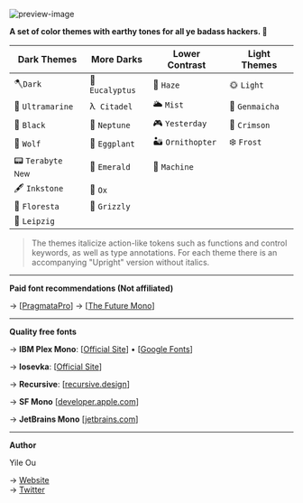 ![preview-image](https://raw.githubusercontent.com/troydraws/paddy-color-theme/master/paddy-color-theme-preview.gif)

**A set of color themes with earthy tones for all ye badass hackers. 🍁**

| Dark Themes                 | More Darks         | Lower Contrast  | Light Themes  |
| --------------------------- | ------------------ | --------------- | ------------- |
| 🪓`Dark`                     | 🌿 `Eucalyptus`     | 🌄 `Haze`        | 🌞 `Light`     |
| 🌊 `Ultramarine`             | λ&nbsp;  `Citadel` | 🌥 `Mist`        | 🍵 `Genmaicha` |
| 🚧 `Black`                   | 🔵 `Neptune`        | 🎮 `Yesterday`   | 🍷 `Crimson`   |
| 🐺 `Wolf`                    | 🍆 `Eggplant`       | 🏜 `Ornithopter` | ❄️ `Frost`     |
| 📟 `Terabyte` <sup>New</sup> | 🌲 `Emerald`        | 🤖 `Machine`     |               |
| 🖋 `Inkstone`                | 🧧 `Ox`             |                 |               |
| 🌸 `Floresta`                | 🐻 `Grizzly`        |                 |               |
| 🎼 `Leipzig`                 |                    |                 |               |

&NewLine;

> The themes italicize action-like tokens such as functions and control keywords, as well as type annotations. 
> For each theme there is an accompanying "Upright" version without italics.

---

**Paid font recommendations (Not affiliated)**

→ [[PragmataPro](https://fsd.it/shop/fonts/pragmatapro/)] 
→ [[The Future Mono](https://klim.co.nz/retail-fonts/the-future-mono/)] 

---

**Quality free fonts**

→ **IBM Plex Mono**: [[Official Site](https://www.ibm.com/plex/)] • [[Google Fonts](https://fonts.google.com/specimen/IBM+Plex+Mono)]

→ **Iosevka**: [[Official Site](https://typeof.net/Iosevka/)]

→ **Recursive**: [[recursive.design](https://www.recursive.design/)] 

→ **SF Mono** [[developer.apple.com](https://developer.apple.com/fonts/)]

→ **JetBrains Mono** [[jetbrains.com](https://www.jetbrains.com/lp/mono/)]

---


**Author**

Yile Ou

→ [Website](https://yile.art/)<br />
→ [Twitter](https://twitter.com/yile_art)